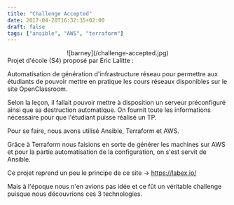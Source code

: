 ```yaml
---
title: "Challenge Accepted"
date: 2017-04-20T16:32:35+02:00
draft: false
tags: ["ansible", "AWS", "terraform"]
---
```


<center>![barney](/challenge-accepted.jpg)</center>
Projet d'école (S4) proposé par Eric Lalitte :

Automatisation de génération d'infrastructure réseau pour permettre aux étudiants de pouvoir mettre en pratique les cours réseaux disponibles sur le site OpenClassroom.

Selon la leçon, il fallait pouvoir mettre à disposition un serveur préconfiguré ainsi que sa destruction automatique. On fournit toute les informations nécessaire pour que l'étudiant puisse réalisé un TP.

Pour se faire, nous avons utilisé Ansible, Terraform et AWS.

Grâce à Terraform nous faisions en sorte de générer les machines sur AWS et pour la partie automatisation de la configuration, on s'est servit de Ansible.

Ce projet reprend un peu le principe de ce site -> https://labex.io/ 

Mais à l'époque nous n'en avions pas idée et ce fût un véritable challenge puisque nous découvrions ces 3 technologies.